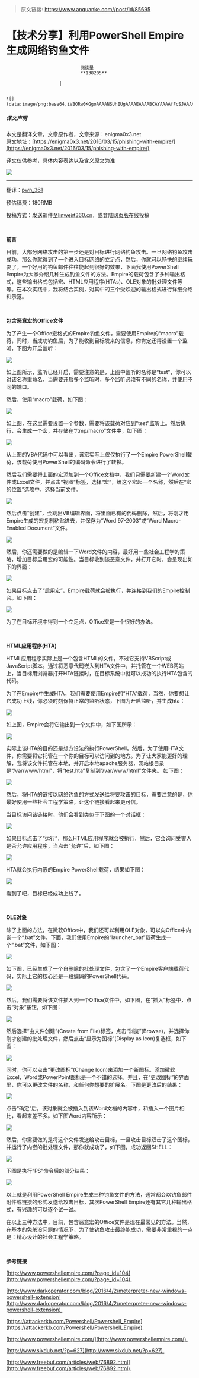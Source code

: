 > 原文链接: https://www.anquanke.com//post/id/85695 


# 【技术分享】利用PowerShell Empire生成网络钓鱼文件


                                阅读量   
                                **138205**
                            
                        |
                        
                                                                                                                                    ![](data:image/png;base64,iVBORw0KGgoAAAANSUhEUgAAAAEAAAABCAYAAAAfFcSJAAAAAXNSR0IArs4c6QAAAARnQU1BAACxjwv8YQUAAAAJcEhZcwAADsQAAA7EAZUrDhsAAAANSURBVBhXYzh8+PB/AAffA0nNPuCLAAAAAElFTkSuQmCC)
                                                                                            



##### 译文声明

本文是翻译文章，文章原作者，文章来源：enigma0x3.net
                                <br>原文地址：[https://enigma0x3.net/2016/03/15/phishing-with-empire/](https://enigma0x3.net/2016/03/15/phishing-with-empire/)

译文仅供参考，具体内容表达以及含义原文为准

**[![](https://p5.ssl.qhimg.com/t012ec3ba6be5dae46a.png)](https://p5.ssl.qhimg.com/t012ec3ba6be5dae46a.png)**

****

翻译：[pwn_361](http://bobao.360.cn/member/contribute?uid=2798962642)

预估稿费：180RMB

投稿方式：发送邮件至[linwei#360.cn](mailto:linwei@360.cn)，或登陆[网页版](http://bobao.360.cn/contribute/index)在线投稿

**<br>**

**前言**

目前，大部分网络攻击的第一步还是对目标进行网络钓鱼攻击。一旦网络钓鱼攻击成功，那么你就得到了一个进入目标网络的立足点，然后，你就可以畅快的继续玩耍了。一个好用的钓鱼邮件往往能起到很好的效果，下面我使用PowerShell Empire为大家介绍几种生成钓鱼文件的方法。Empire的载荷包含了多种输出格式，这些输出格式包括宏、HTML应用程序(HTAs)、OLE对象的批处理文件等等。在本次实践中，我将结合实例，对其中的三个受欢迎的输出格式进行详细介绍和示范。

<br>

**包含恶意宏的Office文件**

为了产生一个Office宏格式的Empire钓鱼文件，需要使用Empire的“macro”载荷，同时，当成功钓鱼后，为了能收到目标发来的信息，你肯定还得设置一个监听，下图为开启监听：

[![](https://p0.ssl.qhimg.com/t01d6855eb4d34720e6.png)](https://p0.ssl.qhimg.com/t01d6855eb4d34720e6.png)

如上图所示，监听已经开启，需要注意的是，上图中监听的名称是“test”，你可以对该名称重命名，当需要开启多个监听时，多个监听必须有不同的名称，并使用不同的端口。

然后，使用“macro”载荷，如下图：

[![](https://p5.ssl.qhimg.com/t0193df4b1e3350600d.png)](https://p5.ssl.qhimg.com/t0193df4b1e3350600d.png)

如上图，在这里需要设置一个参数，需要将该载荷对应到“test”监听上。然后执行，会生成一个宏，并存储在“/tmp/macro”文件中，如下图：

[![](https://p4.ssl.qhimg.com/t011884199794a971c6.png)](https://p4.ssl.qhimg.com/t011884199794a971c6.png)

从上图的VBA代码中可以看出，该宏实际上仅仅执行了一个Empire PowerShell载荷，该载荷使用PowerShell的编码命令进行了转换。

然后我们需要将上面的宏添加到一个Office文档中，我们只需要新建一个Word文件或Excel文件，并点击“视图”标签，选择“宏”，给这个宏起一个名称，然后在“宏的位置”选项中，选择当前文件。

[![](https://p0.ssl.qhimg.com/t01186b8f88bbd3c1dc.png)](https://p0.ssl.qhimg.com/t01186b8f88bbd3c1dc.png)

然后点击“创建”，会跳出VB编辑界面，将里面已有的代码删除，然后，将刚才用Empire生成的宏复制粘贴进去，并保存为“Word 97-2003”或“Word Macro-Enabled Document”文件。

[![](https://p3.ssl.qhimg.com/t01aa3c6e759e1b4050.png)](https://p3.ssl.qhimg.com/t01aa3c6e759e1b4050.png)

然后，你还需要做的是编辑一下Word文件的内容，最好用一些社会工程学的策略，增加目标启用宏的可能性。当目标收到该恶意文件，并打开它时，会呈现出如下的界面：

[![](https://p0.ssl.qhimg.com/t011b62ff087df855f0.png)](https://p0.ssl.qhimg.com/t011b62ff087df855f0.png)

如果目标点击了“启用宏”，Empire载荷就会被执行，并连接到我们的Empire控制台。如下图：

[![](https://p5.ssl.qhimg.com/t01cde77cf1b7f221c5.png)](https://p5.ssl.qhimg.com/t01cde77cf1b7f221c5.png)

为了在目标环境中得到一个立足点，Office宏是一个很好的办法。

<br>

**HTML应用程序(HTA)**

HTML应用程序实际上是一个包含HTML的文件，不过它支持VBScript或JavaScript脚本。通过将恶意代码嵌入到HTA文件中，并托管在一个WEB网站上，当目标用浏览器打开HTA链接时，在目标系统中就可以成功的执行HTA包含的代码。

为了在Empire中生成HTA，我们需要使用Empire的“HTA”载荷，当然，你要想让它成功上线，你必须时刻保持正常的监听状态，下图为开启监听，并生成hta：

[![](https://p2.ssl.qhimg.com/t018dcdc81b360ab284.png)](https://p2.ssl.qhimg.com/t018dcdc81b360ab284.png)

如上图，Empire会将它输出到一个文件中，如下图所示：

[![](https://p3.ssl.qhimg.com/t01bb68935154f5b20d.png)](https://p3.ssl.qhimg.com/t01bb68935154f5b20d.png)

实际上该HTA的目的还是想方设法的执行PowerShell。然后，为了使用HTA文件，你需要将它托管在一个你的目标可以访问到的地方。为了让大家能更好的理解，我将该文件托管在本地，并开启本地apache服务器，网站根目录是“/var/www/html”，将“test.hta”复制到“/var/www/html”文件夹。 如下图：

[![](https://p4.ssl.qhimg.com/t01684556b73efea928.png)](https://p4.ssl.qhimg.com/t01684556b73efea928.png)

然后，将HTA的链接以网络钓鱼的方式发送给将要攻击的目标，需要注意的是，你最好使用一些社会工程学策略，让这个链接看起来更可信。

当目标访问该链接时，他们会看到类似于下图的一个对话框：

[![](https://p5.ssl.qhimg.com/t01d7ebab409083b0f1.png)](https://p5.ssl.qhimg.com/t01d7ebab409083b0f1.png)

如果目标点击了“运行”，那么HTML应用程序就会被执行，然后，它会询问受害人是否允许应用程序，当点击“允许”后，如下图：

[![](https://p1.ssl.qhimg.com/t01b080bde69f97b5f4.png)](https://p1.ssl.qhimg.com/t01b080bde69f97b5f4.png)

HTA就会执行内嵌的Empire PowerShell载荷，结果如下图：

[![](https://p2.ssl.qhimg.com/t01d15afc0619c30e4b.png)](https://p2.ssl.qhimg.com/t01d15afc0619c30e4b.png)

看到了吧，目标已经成功上线了。

<br>

**OLE对象**

除了上面的方法，在微软Office中，我们还可以利用OLE对象，可以向Office中内嵌一个“.bat”文件。下面，我们使用Empire的“launcher_bat”载荷生成一个“.bat”文件，如下图：

[![](https://p0.ssl.qhimg.com/t015955d9da439cce55.png)](https://p0.ssl.qhimg.com/t015955d9da439cce55.png)

如下图，已经生成了一个自删除的批处理文件，包含了一个Empire客户端载荷代码，实际上它的核心还是一段编码的PowerShell代码。

[![](https://p4.ssl.qhimg.com/t01f574efe519a7213c.png)](https://p4.ssl.qhimg.com/t01f574efe519a7213c.png)

然后，我们需要将该文件插入到一个Office文件中，如下图，在“插入”标签中，点击“对象”按钮，如下图：

[![](https://p2.ssl.qhimg.com/t01de2c4ef0b55ef41b.png)](https://p2.ssl.qhimg.com/t01de2c4ef0b55ef41b.png)

然后选择“由文件创建”(Create from File)标签，点击“浏览”(Browse)，并选择你刚才创建的批处理文件，然后点击“显示为图标”(Display as Icon)复选框，如下图：

[![](https://p3.ssl.qhimg.com/t01e37a351569e9ee73.png)](https://p3.ssl.qhimg.com/t01e37a351569e9ee73.png)

同时，你可以点击“更改图标”(Change Icon)来添加一个新图标。添加微软Excel、Word或PowerPoint图标是一个不错的选择。并且，在“更改图标”的界面里，你可以更改文件的名称，和任何你想要的扩展名。下图是更改后的结果：

[![](https://p4.ssl.qhimg.com/t01c8003a376436226d.png)](https://p4.ssl.qhimg.com/t01c8003a376436226d.png)

点击“确定”后，该对象就会被插入到该Word文档的内容中，和插入一个图片相比，看起来差不多。如下图Word内容所示：

[![](https://p0.ssl.qhimg.com/t01d8863856d8e4a0da.png)](https://p0.ssl.qhimg.com/t01d8863856d8e4a0da.png)

然后，你需要做的是将这个文件发送给攻击目标，一旦攻击目标双击了这个图标，并运行了内嵌的批处理文件，那你就成功了，如下图，成功返回SHELL：

[![](https://p5.ssl.qhimg.com/t0131693663ceea40b3.png)](https://p5.ssl.qhimg.com/t0131693663ceea40b3.png)

下图是执行“PS”命令后的部分结果：

[![](https://p1.ssl.qhimg.com/t01eb784bf7f2ad2c21.png)](https://p1.ssl.qhimg.com/t01eb784bf7f2ad2c21.png)

以上就是利用PowerShell Empire生成三种钓鱼文件的方法，通常都会以钓鱼邮件附件或链接的形式发送给攻击目标，其次PowerShell Empire还有其它几种输出格式，有兴趣的可以逐个试一试。

在以上三种方法中，目前，包含恶意宏的Office文件是现在最常见的方法。当然，在基本的免杀没问题的情况下，为了使钓鱼攻击最终能成功，需要非常重视的一点是：精心设计的社会工程学策略。

<br>

**参考链接**

[http://www.powershellempire.com/?page_id=104](http://www.powershellempire.com/?page_id=104) 

[http://www.darkoperator.com/blog/2016/4/2/meterpreter-new-windows-powershell-extension](http://www.darkoperator.com/blog/2016/4/2/meterpreter-new-windows-powershell-extension) 

[https://attackerkb.com/Powershell/Powershell_Empire](https://attackerkb.com/Powershell/Powershell_Empire) 

[http://www.powershellempire.com/](http://www.powershellempire.com/) 

[http://www.sixdub.net/?p=627](http://www.sixdub.net/?p=627) 

[http://www.freebuf.com/articles/web/76892.html](http://www.freebuf.com/articles/web/76892.html) 

